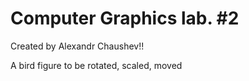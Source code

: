 # Computer Graphics lab. #2
Created by Alexandr Chaushev!!

А bird figure to be rotated, scaled, moved
